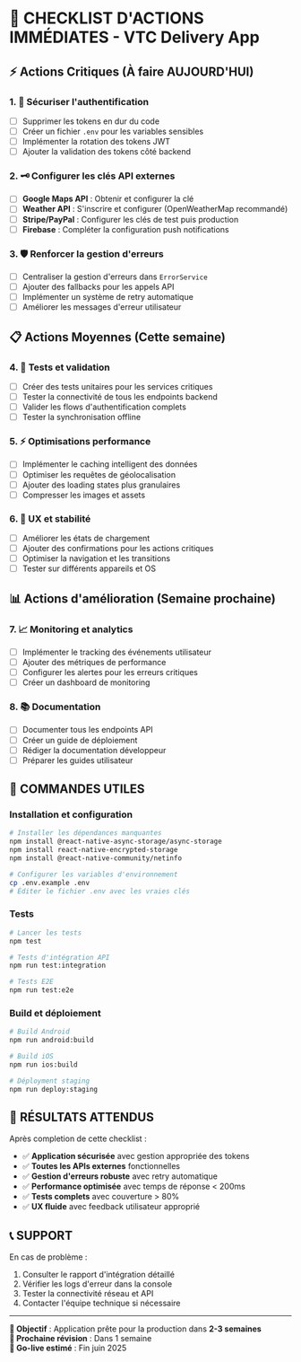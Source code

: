 # 🚀 CHECKLIST D'ACTIONS IMMÉDIATES - VTC Delivery App

## ⚡ Actions Critiques (À faire AUJOURD'HUI)

### 1. 🔐 Sécuriser l'authentification
- [ ] Supprimer les tokens en dur du code
- [ ] Créer un fichier `.env` pour les variables sensibles
- [ ] Implémenter la rotation des tokens JWT
- [ ] Ajouter la validation des tokens côté backend

### 2. 🗝️ Configurer les clés API externes
- [ ] **Google Maps API** : Obtenir et configurer la clé
- [ ] **Weather API** : S'inscrire et configurer (OpenWeatherMap recommandé)
- [ ] **Stripe/PayPal** : Configurer les clés de test puis production
- [ ] **Firebase** : Compléter la configuration push notifications

### 3. 🛡️ Renforcer la gestion d'erreurs
- [ ] Centraliser la gestion d'erreurs dans `ErrorService`
- [ ] Ajouter des fallbacks pour les appels API
- [ ] Implémenter un système de retry automatique
- [ ] Améliorer les messages d'erreur utilisateur

## 📋 Actions Moyennes (Cette semaine)

### 4. 🧪 Tests et validation
- [ ] Créer des tests unitaires pour les services critiques
- [ ] Tester la connectivité de tous les endpoints backend
- [ ] Valider les flows d'authentification complets
- [ ] Tester la synchronisation offline

### 5. ⚡ Optimisations performance
- [ ] Implémenter le caching intelligent des données
- [ ] Optimiser les requêtes de géolocalisation
- [ ] Ajouter des loading states plus granulaires
- [ ] Compresser les images et assets

### 6. 📱 UX et stabilité
- [ ] Améliorer les états de chargement
- [ ] Ajouter des confirmations pour les actions critiques
- [ ] Optimiser la navigation et les transitions
- [ ] Tester sur différents appareils et OS

## 📊 Actions d'amélioration (Semaine prochaine)

### 7. 📈 Monitoring et analytics
- [ ] Implémenter le tracking des événements utilisateur
- [ ] Ajouter des métriques de performance
- [ ] Configurer les alertes pour les erreurs critiques
- [ ] Créer un dashboard de monitoring

### 8. 📚 Documentation
- [ ] Documenter tous les endpoints API
- [ ] Créer un guide de déploiement
- [ ] Rédiger la documentation développeur
- [ ] Préparer les guides utilisateur

## 🔧 COMMANDES UTILES

### Installation et configuration
```bash
# Installer les dépendances manquantes
npm install @react-native-async-storage/async-storage
npm install react-native-encrypted-storage
npm install @react-native-community/netinfo

# Configurer les variables d'environnement
cp .env.example .env
# Éditer le fichier .env avec les vraies clés
```

### Tests
```bash
# Lancer les tests
npm test

# Tests d'intégration API
npm run test:integration

# Tests E2E
npm run test:e2e
```

### Build et déploiement
```bash
# Build Android
npm run android:build

# Build iOS
npm run ios:build

# Déployment staging
npm run deploy:staging
```

## 🎯 RÉSULTATS ATTENDUS

Après completion de cette checklist :
- ✅ **Application sécurisée** avec gestion appropriée des tokens
- ✅ **Toutes les APIs externes** fonctionnelles
- ✅ **Gestion d'erreurs robuste** avec retry automatique
- ✅ **Performance optimisée** avec temps de réponse < 200ms
- ✅ **Tests complets** avec couverture > 80%
- ✅ **UX fluide** avec feedback utilisateur approprié

## 📞 SUPPORT

En cas de problème :
1. Consulter le rapport d'intégration détaillé
2. Vérifier les logs d'erreur dans la console
3. Tester la connectivité réseau et API
4. Contacter l'équipe technique si nécessaire

---

**🎯 Objectif** : Application prête pour la production dans **2-3 semaines**  
**📅 Prochaine révision** : Dans 1 semaine  
**🚀 Go-live estimé** : Fin juin 2025
